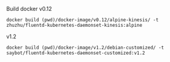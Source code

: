 Build docker
v0.12
```
docker build (pwd)/docker-image/v0.12/alpine-kinesis/ -t zhuzhu/fluentd-kubernetes-daemonset-kinesis:alpine
```

v1.2
```
docker build (pwd)/docker-image/v1.2/debian-customized/ -t saybot/fluentd-kubernetes-daemonset-customized:v1.2
```
